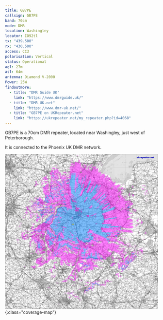 ```yaml
---
title: GB7PE
callsign: GB7PE
band: 70cm
mode: DMR
location: Washingley
locator: IO92tl
tx: "439.500"
rx: "430.500"
access: CC3
polarisation: Vertical
status: Operational
agl: 27m
asl: 64m
antenna: Diamond V-2000
Power: 25W
findoutmore:
  - title: "DMR Guide UK"
    link: "https://www.dmrguide.uk/"
  - title: "DMR-UK.net"
    link: "https://www.dmr-uk.net/"
  - title: "GB7PE on UKRepeater.net"
    link: "https://ukrepeater.net/my_repeater.php?id=4068"
---
```

GB7PE is a 70cm DMR repeater, located near Washingley, just west of Peterborough.

It is connected to the Phoenix UK DMR network.

[![Coverage map for GB7PE](/assets/coverage/gb7pe.jpg)](https://ukrepeater.net/repeatermaps/gb7pe.jpg){:class="coverage-map"}